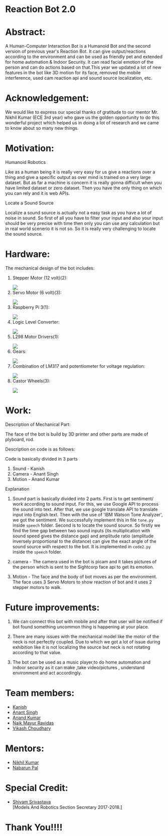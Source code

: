 # Reaction Bot 2.0

 # Abstract:

A Human-Computer Interaction Bot is a Humanoid Bot and the second version of previous year's Reaction Bot. It can give output/reactions according to the environment and can be used as friendly pet and extended for home automation & Indoor Security.  It can read facial emotion of the person and can do actions based on that.This year we updated a lot of new features in the bot like 3D motion for its face, removed the mobile interference, used cam reaction api and sound source localization, etc.

# Acknowledgement:

We would like to express our special thanks of gratitude to our mentor Mr. Nikhil Kumar (ECE 3rd year) who gave us the golden opportunity to do this wonderful project  which helped us in doing a lot of research and we came to know about so many new things.

# Motivation:

Humanoid Robotics

Like as a human being it is really very easy for us give a reactions over a thing and give a specific output as over mind is trained on a very large dataset. But as far a machine is concern it is really gonna difficult when you have limited dataset or zero dataset. Then you have the only thing on which you can rely and it is web APIs.

Locate a Sound Source

Localize a sound source is actually not a easy task as you have a lot of noise in sound. So first of all you have to filter your input and also your input should be very precise with time then only you can use any calculation but in real world scenerio it is not so. So it is really very challenging to locate the sound source.

# Hardware:

The mechanical design of the bot includes:

1)	Stepper  Motor (12 volt)(2):</p><div><img src="https://raw.githubusercontent.com/marsiitr/Chess-Playing-Bot/master/images/Page-3-Image-2.jpg"></div></li>
2)	Servo Motor (6 volt)(3):</p><div><img src="https://raw.githubusercontent.com/marsiitr/Chess-Playing-Bot/master/images/Page-4-Image-3.jpg"></div></li>
3)	Raspberry Pi 3(1):</p><div><img src="https://www.raspberrypi.org/app/themes/mind-control/images/home-products-cta__image.png"></div></li>
4)	Logic Level Converter:</p><div><img src="https://cdn.sparkfun.com//assets/parts/8/5/2/2/12009-07.jpg"></div></li>
5)	L298 Motor Drivers(1):</p><div><img src="https://raw.githubusercontent.com/marsiitr/Chess-Playing-Bot/master/images/Page-5-Image-6.jpg"></div></li>
6)	Gears:</p><div><img src="https://raw.githubusercontent.com/marsiitr/Chess-Playing-Bot/master/images/Page-5-Image-7.jpg"></div></li>
7)	Combination of LM317 and potentiometer  for voltage regulation:</p><div><img src="https://raw.githubusercontent.com/marsiitr/Chess-Playing-Bot/master/images/Page-6-Image-8.jpg"></div></li>
 8) Castor Wheels(3):</p><div><img src="https://raw.githubusercontent.com/marsiitr/Chess-Playing-Bot/master/images/Page-6-Image-9.jpg"></div></li>


# Work:

Description of Mechanical Part:

The face of the bot is build by 3D printer and other parts are made of plyboard, rod.

Description on code is as follows:

Code is basically divided in 3 parts

1. Sound - Kanish
2. Camera - Anant Singh
3. Motion - Anand Kumar

Explanation

1. Sound part is basically divided into 2 parts. First is to get sentiment/ work according to sound input. For this, we use Google API to process the sound into text. After that, we use google translate API to translate input into English text. Then with the use of 'IBM Watson Tone Analyzer', we got the sentiment. We successfully implement this in file `tone.py` inside `speech` folder. Second is to locate the sound source. So firstly we find the time gap between two sound inputs (its multiplication with sound speed gives the distance gap) and amplitude ratio (amplitude inversely proportional to the distance) can give the exact angle of the sound source with respect to the bot. It is implemented in `code2.py` inside the `speech` folder.

2. camera - The camera used in the bot is picam and it takes pictures of the person which is sent to the Sightcorp face api to get its emotion.

3. Motion - The face and the body of bot moves as per the environment. The face uses 3 Servo Motors to show reaction of bot and it uses 2 stepper motors to walk.

# Future improvements:

1. We can connect this bot with mobile and after that user will be notified if bot found something uncommon thing is happening at your place.

2. There are many issues with the mechanical model like the motor of the neck is not perfectly coupled. Due to which we got a lot of issue during exhibition like it is not localizing the source but neck is not rotating according to that value.

3. The bot can be used as a music player,to do home automation and indoor security as it can make ,take video/pictures , understand environment and act accordingly.

# Team members:

<ul>
<li ><a href="https://github.com/k4ni5h">Kanish</a></li>
<li><a href="https://github.com/anantiitrk">Anant Singh</a></li>
<li><a href="https://github.com/rjanand1816">Anand Kumar</a></li>
<li><a href="https://facebook.com/mayur.naik.58511">Naik Mayur Ravidas</a></li>
<li><a href="https://facebook.com/vikashkumar.meel">Vikash Choudhary</a></li>
</ul>

# Mentors:

<ul>
<li><a href="https://github.com/nikhil1198">Nikhil Kumar</a></li>
<li><a href="https://github.com/palnabarun">Nabarun Pal</a></li>
</ul>

# Special Credit:

<ul>
<li><a href="https://www.facebook.com/Shivamsrivastava1912">Shivam Srivastava</a></li>
[Models And Robotics Section Secretary 2017-2018.]
</ul>

# Thank You!!!!
